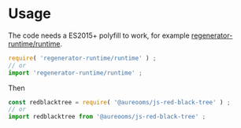# Usage
The code needs a ES2015+ polyfill to work, for example
[regenerator-runtime/runtime](https://babeljs.io/docs/usage/polyfill).
```js
require( 'regenerator-runtime/runtime' ) ;
// or
import 'regenerator-runtime/runtime' ;
```

Then
```js
const redblacktree = require( '@aureooms/js-red-black-tree' ) ;
// or
import redblacktree from '@aureooms/js-red-black-tree' ;
```
